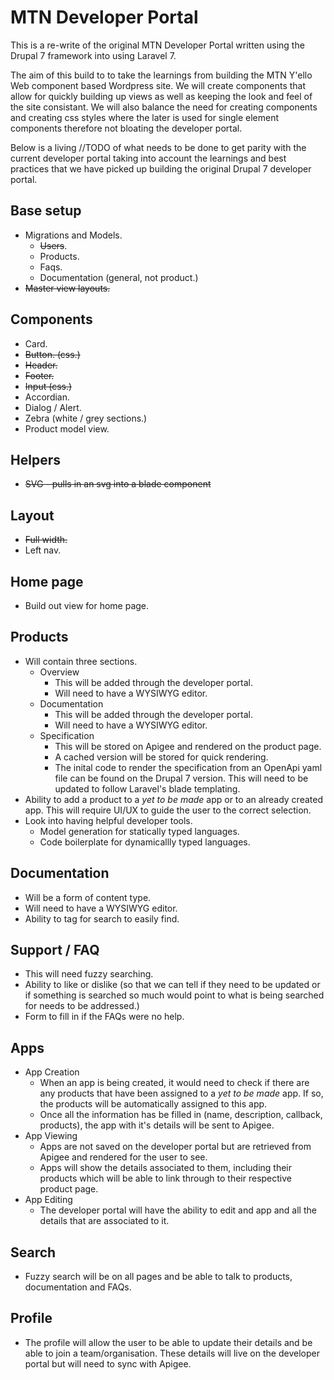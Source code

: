 # MTN Developer Portal

This is a re-write of the original MTN Developer Portal written using the Drupal 7 framework into using Laravel 7.

The aim of this build to to take the learnings from building the MTN Y'ello Web component based Wordpress site. We will create components that allow for quickly building up views as well as keeping the look and feel of the site consistant. We will also balance the need for creating components and creating css styles where the later is used for single element components therefore not bloating the developer portal.

Below is a living //TODO of what needs to be done to get parity with the current developer portal taking into account the learnings and best practices that we have picked up building the original Drupal 7 developer portal.

## Base setup
- Migrations and Models.
    - ~~Users~~.
    - Products.
    - Faqs.
    - Documentation (general, not product.)
- ~~Master view layouts.~~

## Components
- Card.
- ~~Button. (css.)~~
- ~~Header.~~
- ~~Footer.~~
- ~~Input (css.)~~
- Accordian.
- Dialog / Alert.
- Zebra (white / grey sections.)
- Product model view.

## Helpers
- ~~SVG - pulls in an svg into a blade component~~

## Layout
- ~~Full width.~~
- Left nav.

## Home page
- Build out view for home page.

## Products
- Will contain three sections.
    - Overview
        - This will be added through the developer portal.
        - Will need to have a WYSIWYG editor.
    - Documentation
        - This will be added through the developer portal.
        - Will need to have a WYSIWYG editor.
    - Specification
        - This will be stored on Apigee and rendered on the product page.
        - A cached version will be stored for quick rendering.
        - The inital code to render the specification from an OpenApi yaml file can be found on the Drupal 7 version. This will need to be updated to follow Laravel's blade templating.
- Ability to add a product to a *yet to be made* app or to an already created app. This will require UI/UX to guide the user to the correct selection.
- Look into having helpful developer tools.
    - Model generation for statically typed languages.
    - Code boilerplate for dynamicallly typed languages.

## Documentation
- Will be a form of content type.
- Will need to have a WYSIWYG editor.
- Ability to tag for search to easily find.

## Support / FAQ
- This will need fuzzy searching.
- Ability to like or dislike (so that we can tell if they need to be updated or if something is searched so much would point to what is being searched for needs to be addressed.)
- Form to fill in if the FAQs were no help.

## Apps
- App Creation
    - When an app is being created, it would need to check if there are any products that have been assigned to a *yet to be made* app. If so, the products will be automatically assigned to this app.
    - Once all the information has be filled in (name, description, callback, products), the app with it's details will be sent to Apigee.
- App Viewing
    - Apps are not saved on the developer portal but are retrieved from Apigee and rendered for the user to see.
    - Apps will show the details associated to them, including their products which will be able to link through to their respective product page.
- App Editing
    - The developer portal will have the ability to edit and app and all the details that are associated to it.

## Search
- Fuzzy search will be on all pages and be able to talk to products, documentation and FAQs.

## Profile
- The profile will allow the user to be able to update their details and be able to join a team/organisation. These details will live on the developer portal but will need to sync with Apigee.